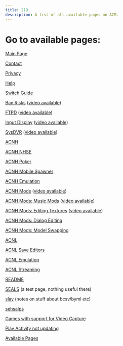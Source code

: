 ```yaml
---
title: 219
description: A list of all available pages on ACM.
---
```


# Go to available pages:

[Main Page](index)

[Contact](contact)

[Privacy](privacy)

[Help](help)

[Switch Guide](switch-guide)

[Ban Risks](pages/ban-risks) ([video available](https://www.youtube.com/watch?v=8Kc-TI1_Xxc))

[FTPD](FTPD) ([video available](https://www.youtube.com/watch?v=fm5VqstAKmw))

[Input Display](pages/input-display) ([video available](https://www.youtube.com/watch?v=QuOo9meqZ20))

[SysDVR](SysDVR) ([video available](https://www.youtube.com/watch?v=SFBomLtRWMc))

[ACNH](ACNH)

[ACNH NHSE](ACNH/NHSE)

[ACNH Poker](ACNH/Poker)

[ACNH Mobile Spawner](ACNH/MS)

[ACNH Emulation](ACNH/emulation)

[ACNH Mods](ACNH/mods) ([video available](https://www.youtube.com/watch?v=4SbMkAQmsI0))

[ACNH Mods: Music Mods](ACNH/mods/music_mods) ([video available](https://www.youtube.com/watch?v=ZDxOjlr1XsM))

[ACNH Mods: Editing Textures](ACNH/mods/editing_textures) ([video available](https://www.youtube.com/watch?v=0RBe8-Wy_wk))

[ACNH Mods: Dialog Editing](ACNH/mods/dialog_editing)

[ACNH Mods: Model Swapping](ACNH/mods/model_swapping)

[ACNL](ACNL)

[ACNL Save Editors](ACNL/SE)

[ACNL Emulation](ACNL/emulation)

[ACNL Streaming](ACNL/streaming)

[README](README)

[SEALS](pages/misc/SEALS) (a test page, nothing useful there)

[slay](ACNH/mods/slay) (notes on stuff about bcsv/byml etc)

[sehsalps](pages/misc/sehsalps.txt)

[Games with support for Video Capture](pages/gamesw-video-capture)

[Play Activity not updating](pages/Play-Activity-not-updating)

[Available Pages](219)
